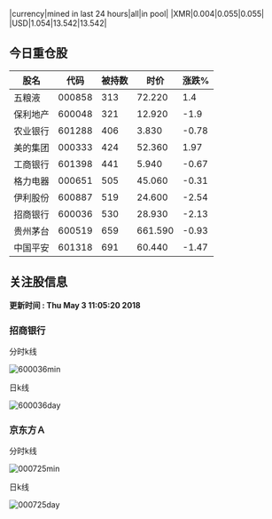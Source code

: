 |currency|mined in last 24 hours|all|in pool|
|XMR|0.004|0.055|0.055|
|USD|1.054|13.542|13.542|

## 今日重仓股 

|股名|代码|被持数|时价|涨跌%|
|---|---|---|---|---|
|五粮液|000858|313|72.220|1.4|
|保利地产|600048|321|12.920|-1.9|
|农业银行|601288|406|3.830|-0.78|
|美的集团|000333|424|52.360|1.97|
|工商银行|601398|441|5.940|-0.67|
|格力电器|000651|505|45.060|-0.31|
|伊利股份|600887|519|24.600|-2.54|
|招商银行|600036|530|28.930|-2.13|
|贵州茅台|600519|659|661.590|-0.93|
|中国平安|601318|691|60.440|-1.47|

## 关注股信息
**更新时间 : Thu May  3 11:05:20 2018**
### 招商银行 
分时k线

![600036min](http://image.sinajs.cn/newchart/min/n/sh600036.gif)

日k线

![600036day](http://image.sinajs.cn/newchart/daily/n/sh600036.gif)

### 京东方Ａ 
分时k线

![000725min](http://image.sinajs.cn/newchart/min/n/sz000725.gif)

日k线

![000725day](http://image.sinajs.cn/newchart/daily/n/sz000725.gif)
